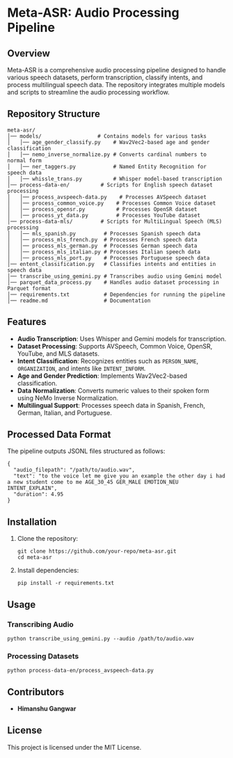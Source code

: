 Meta-ASR: Audio Processing Pipeline
===================================

Overview
--------

Meta-ASR is a comprehensive audio processing pipeline designed to handle various speech datasets, perform transcription, classify intents, and process multilingual speech data. The repository integrates multiple models and scripts to streamline the audio processing workflow.

Repository Structure
--------------------

```
meta-asr/
│── models/                  # Contains models for various tasks
│   │── age_gender_classify.py    # Wav2Vec2-based age and gender classification
│   │── nemo_inverse_normalize.py # Converts cardinal numbers to normal form
│   │── ner_taggers.py            # Named Entity Recognition for speech data
│   │── whissle_trans.py          # Whisper model-based transcription
│── process-data-en/          # Scripts for English speech dataset processing
│   │── process_avspeech-data.py    # Processes AVSpeech dataset
│   │── process_common_voice.py    # Processes Common Voice dataset
│   │── process_opensr.py          # Processes OpenSR dataset
│   │── process_yt_data.py         # Processes YouTube dataset
│── process-data-mls/         # Scripts for MultiLingual Speech (MLS) processing
│   │── mls_spanish.py         # Processes Spanish speech data
│   │── process_mls_french.py  # Processes French speech data
│   │── process_mls_german.py  # Processes German speech data
│   │── process_mls_italian.py # Processes Italian speech data
│   │── process_mls_port.py    # Processes Portuguese speech data
│── entent_classification.py   # Classifies intents and entities in speech data
│── transcribe_using_gemini.py # Transcribes audio using Gemini model
│── parquet_data_process.py    # Handles audio dataset processing in Parquet format
│── requirements.txt           # Dependencies for running the pipeline
│── readme.md                  # Documentation

```

Features
--------

-   **Audio Transcription**: Uses Whisper and Gemini models for transcription.
-   **Dataset Processing**: Supports AVSpeech, Common Voice, OpenSR, YouTube, and MLS datasets.
-   **Intent Classification**: Recognizes entities such as `PERSON_NAME`, `ORGANIZATION`, and intents like `INTENT_INFORM`.
-   **Age and Gender Prediction**: Implements Wav2Vec2-based classification.
-   **Data Normalization**: Converts numeric values to their spoken form using NeMo Inverse Normalization.
-   **Multilingual Support**: Processes speech data in Spanish, French, German, Italian, and Portuguese.

Processed Data Format
---------------------

The pipeline outputs JSONL files structured as follows:

```
{
  "audio_filepath": "/path/to/audio.wav",
  "text": "to the voice let me give you an example the other day i had a new student come to me AGE_30_45 GER_MALE EMOTION_NEU INTENT_EXPLAIN",
  "duration": 4.95
}

```

Installation
------------

1.  Clone the repository:

    ```
    git clone https://github.com/your-repo/meta-asr.git
    cd meta-asr

    ```

2.  Install dependencies:

    ```
    pip install -r requirements.txt

    ```

Usage
-----

### Transcribing Audio

```
python transcribe_using_gemini.py --audio /path/to/audio.wav

```

### Processing Datasets

```
python process-data-en/process_avspeech-data.py

```

Contributors
------------

-   **Himanshu Gangwar**

License
-------

This project is licensed under the MIT License.